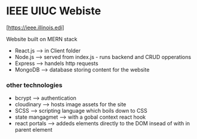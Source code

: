# IEEE UIUC Webiste
[https://ieee.illinois.edi]

Website built on MERN stack
- React.js --> in Client folder
- Node.js --> served from index.js - runs backend and CRUD opperations
- Express --> handels http requests
- MongoDB --> database storing content for the website


### other technologies
- bcrypt --> authentication 
- cloudinary --> hosts image assets for the site
- SCSS --> scripting language which boils down to CSS
- state mangagmet --> with a gobal context react hook
- react portals --> addeds elements directly to the DOM insead of with in parent element
